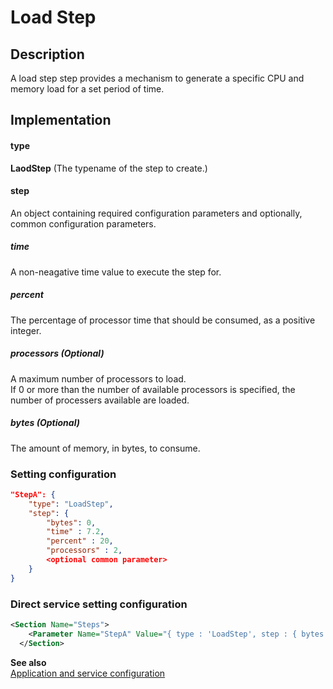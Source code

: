 # Load Step

## Description
A load step step provides a mechanism to generate a specific CPU and memory load for a set period of time.

## Implementation
#### type
__LaodStep__ (The typename of the step to create.)

#### step
An object containing required configuration parameters and optionally, common configuration parameters.

##### time
A non-neagative time value to execute the step for. 

##### percent
The percentage of processor time that should be consumed, as a positive integer.

##### processors (Optional)
A maximum number of processors to load.<br/>
If 0 or more than the number of available processors is specified, the number of processers available are loaded.

##### bytes (Optional)
The amount of memory, in bytes, to consume.

### Setting configuration
```json
"StepA": { 
    "type": "LoadStep",
    "step": {
        "bytes": 0,
        "time" : 7.2,
        "percent" : 20,
        "processors" : 2,
        <optional common parameter>
    }
}
```

### Direct service setting configuration
```xml
<Section Name="Steps">
    <Parameter Name="StepA" Value="{ type : 'LoadStep', step : { bytes: 0, time: 7.2, percent: 20, processors: 2, <optional common parameters> } }" />
  </Section>
```

__See also__<br/>
[Application and service configuration](./Step.md)